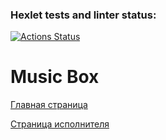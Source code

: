 ### Hexlet tests and linter status:
[![Actions Status](https://github.com/yaroslavskiba/layout-designer-project-56/workflows/hexlet-check/badge.svg)](https://github.com/yaroslavskiba/layout-designer-project-56/actions)

<h1>Music Box</h1>

[Главная страница](https://yaroslavskiba.github.io/layout-designer-project-2/src/)

[Страница исполнителя](https://yaroslavskiba.github.io/layout-designer-project-2/src/artist.html)
